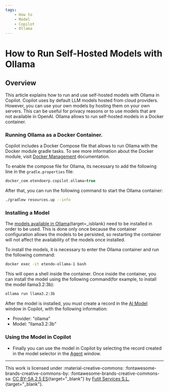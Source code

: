 ```yaml
---
tags:
    - How to
    - Model
    - Copilot
    - Ollama
---
```


# How to Run Self-Hosted Models with Ollama

## Overview

This article explains how to run and use self-hosted models with Ollama in Copilot. Copilot uses by default LLM models hosted from cloud providers. However, you can use your own models by hosting them on your own servers. This can be useful for privacy reasons or to use models that are not available in OpenAI. Ollama allows to run self-hosted models in a Docker container.

### Running Ollama as a Docker Container.
Copilot includes a Docker Compose file that allows to run Ollama with the Docker module gradle tasks. To see more information about the Docker module, visit [Docker Management](../../etendo-classic/bundles/platform/docker-management.md) documentation.

To enable the compose file for Ollama, its necessary to add the following line in the `gradle.properties` file:

```groovy title="gradle.properties"
docker_com.etendoerp.copilot.ollama=true
```
After that, you can run the following command to start the Ollama container:

```bash title="Terminal"
./gradlew resources.up --info
```

### Installing a Model

The [models available in Ollama](https://ollama.com/search){target=_isblank} need to be installed in order to be used. This is done only once because the container configuration allows the models to be persisted, so restarting the container will not affect the availability of the models once installed.

To install the models, it is necessary to enter the Ollama container and run the following command:

```bash title="Terminal"
docker exec -it etendo-ollama-1 bash
```
This will open a shell inside the container. Once inside the container, you can install the model using the following command(for example, to install the model llama3.2:3b):

```bash title="Docker Terminal"
ollama run llama3.2:3b
```

After the model is installed, you must create a record in the [AI Model](../../../user-guide/etendo-copilot/setup-and-usage.md#ai-models-window) window in Copilot, with the following information:

- Provider: "ollama"
- Model: "llama3.2:3b"

### Using the Model in Copilot
- Finally you can use the model in Copilot by selecting the record created in the model selector in the [Agent](../../../user-guide/etendo-copilot/setup-and-usage.md#agent-window) window.

---
This work is licensed under :material-creative-commons: :fontawesome-brands-creative-commons-by: :fontawesome-brands-creative-commons-sa: [ CC BY-SA 2.5 ES](https://creativecommons.org/licenses/by-sa/2.5/es/){target="_blank"} by [Futit Services S.L.](https://etendo.software){target="_blank"}.